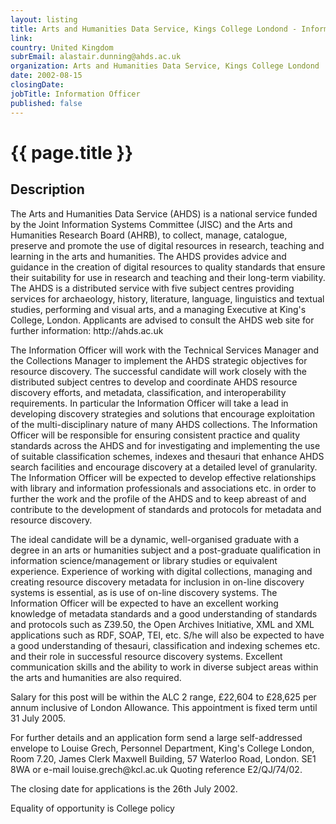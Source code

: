 ```yaml
---
layout: listing
title: Arts and Humanities Data Service, Kings College Londond - Information Officer
link:
country: United Kingdom
subrEmail: alastair.dunning@ahds.ac.uk
organization: Arts and Humanities Data Service, Kings College Londond 
date: 2002-08-15
closingDate: 
jobTitle: Information Officer
published: false
---
```



# {{ page.title }}

## Description


<p>The Arts and Humanities Data Service (AHDS) is a national service funded by the Joint Information Systems Committee (JISC) and the Arts and Humanities Research Board (AHRB), to collect, manage, catalogue, preserve and promote the use of digital resources in research, teaching and learning in the arts and humanities. The AHDS provides advice and guidance in the creation of digital resources to quality standards that ensure their suitability for use in research and teaching and their long-term viability. The AHDS is a distributed service with five subject centres providing services for archaeology, history, literature, language, linguistics and textual studies, performing and visual arts, and a managing Executive at King's College, London. Applicants are advised to consult the AHDS web site for further information: http://ahds.ac.uk</p>

<p>The Information Officer will work with the Technical Services Manager and the Collections Manager to implement the AHDS strategic objectives for resource discovery. The successful candidate will work closely with the distributed subject centres to develop and coordinate AHDS resource discovery efforts, and metadata, classification, and interoperability requirements. In particular the Information Officer will take a lead in developing discovery strategies and solutions that encourage exploitation of the multi-disciplinary nature of many AHDS collections. The Information Officer will be responsible for ensuring consistent practice and quality standards across the AHDS and for investigating and implementing the use of suitable classification schemes, indexes and thesauri that enhance AHDS search facilities and encourage discovery at a detailed level of granularity. The Information Officer will be expected to develop effective relationships with library and information professionals and associations etc. in order to further the work and the profile of the AHDS and to keep abreast of and contribute to the development of standards and protocols for metadata and resource discovery.</p>

<p>The ideal candidate will be a dynamic, well-organised graduate with a degree in an arts or humanities subject and a post-graduate qualification in information science/management or library studies or equivalent experience. Experience of working with digital collections, managing and creating resource discovery metadata for inclusion in on-line discovery systems is essential, as is use of on-line discovery systems. The Information Officer will be expected to have an excellent working knowledge of metadata standards and a good understanding of standards and protocols such as Z39.50, the Open Archives Initiative, XML and XML applications such as RDF, SOAP, TEI, etc. S/he will also be expected to have a good understanding of thesauri, classification and indexing schemes etc. and their role in successful resource discovery systems. Excellent communication skills and the ability to work in diverse subject areas within the arts and humanities are also required.</p>

<p>Salary for this post will be within the ALC 2 range, £22,604 to £28,625 per annum inclusive of London Allowance. This appointment is fixed term until 31 July 2005.</p>

<p>For further details and an application form send a large self-addressed envelope to Louise Grech, Personnel Department, King's College London, Room 7.20, James Clerk Maxwell Building, 57 Waterloo Road, London. SE1 8WA or e-mail louise.grech@kcl.ac.uk Quoting reference E2/QJ/74/02.</p>

<p>The closing date for applications is the 26th July 2002.</p>

<p>Equality of opportunity is College policy</p>


